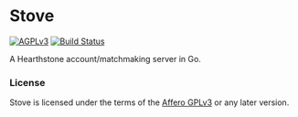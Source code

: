 Stove
=====
[![AGPLv3](https://www.gnu.org/graphics/agplv3-88x31.png)](http://choosealicense.com/licenses/agpl-3.0/)
[![Build Status](https://travis-ci.org/drag0nglass/stove.svg)](https://travis-ci.org/drag0nglass/stove)

A Hearthstone account/matchmaking server in Go.

### License

Stove is licensed under the terms of the
[Affero GPLv3](https://www.gnu.org/licenses/agpl-3.0.en.html) or any later version.
